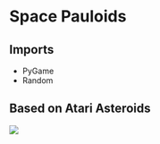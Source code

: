 # Space Pauloids

## Imports
- PyGame
- Random

## Based on Atari Asteroids

![](docs/SpaceGame.gif)

